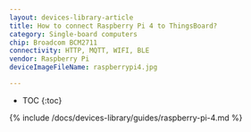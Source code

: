 ```yaml
---
layout: devices-library-article
title: How to connect Raspberry Pi 4 to ThingsBoard?
category: Single-board computers
chip: Broadcom BCM2711
connectivity: HTTP, MQTT, WIFI, BLE
vendor: Raspberry Pi
deviceImageFileName: raspberrypi4.jpg

---
```


* TOC
{:toc}

{% include /docs/devices-library/guides/raspberry-pi-4.md %}